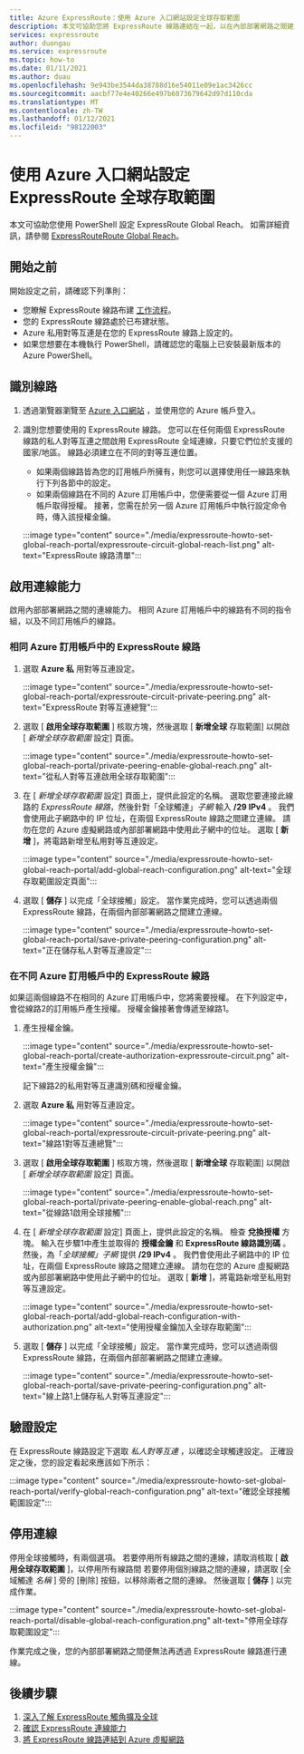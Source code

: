 ```yaml
---
title: Azure ExpressRoute：使用 Azure 入口網站設定全球存取範圍
description: 本文可協助您將 ExpressRoute 線路連結在一起，以在內部部署網路之間建立私人網路，並使用 Azure 入口網站實現全球存取範圍。
services: expressroute
author: duongau
ms.service: expressroute
ms.topic: how-to
ms.date: 01/11/2021
ms.author: duau
ms.openlocfilehash: 9e943be3544da38788d16e54011e09e1ac3426cc
ms.sourcegitcommit: aacbf77e4e40266e497b6073679642d97d110cda
ms.translationtype: MT
ms.contentlocale: zh-TW
ms.lasthandoff: 01/12/2021
ms.locfileid: "98122003"
---
```

# <a name="configure-expressroute-global-reach-using-the-azure-portal"></a>使用 Azure 入口網站設定 ExpressRoute 全球存取範圍

本文可協助您使用 PowerShell 設定 ExpressRoute Global Reach。 如需詳細資訊，請參閱 [ExpressRouteRoute Global Reach](expressroute-global-reach.md)。

 ## <a name="before-you-begin"></a>開始之前

開始設定之前，請確認下列準則：

* 您瞭解 ExpressRoute 線路布建 [工作流程](expressroute-workflows.md)。
* 您的 ExpressRoute 線路處於已布建狀態。
* Azure 私用對等互連是在您的 ExpressRoute 線路上設定的。
* 如果您想要在本機執行 PowerShell，請確認您的電腦上已安裝最新版本的 Azure PowerShell。

## <a name="identify-circuits"></a>識別線路

1. 透過瀏覽器瀏覽至 [Azure 入口網站](https://portal.azure.com) ，並使用您的 Azure 帳戶登入。

2. 識別您想要使用的 ExpressRoute 線路。 您可以在任何兩個 ExpressRoute 線路的私人對等互連之間啟用 ExpressRoute 全域連線，只要它們位於支援的國家/地區。 線路必須建立在不同的對等互連位置。 

   * 如果兩個線路皆為您的訂用帳戶所擁有，則您可以選擇使用任一線路來執行下列各節中的設定。
   * 如果兩個線路在不同的 Azure 訂用帳戶中，您便需要從一個 Azure 訂用帳戶取得授權。 接著，您需在於另一個 Azure 訂用帳戶中執行設定命令時，傳入該授權金鑰。

    :::image type="content" source="./media/expressroute-howto-set-global-reach-portal/expressroute-circuit-global-reach-list.png" alt-text="ExpressRoute 線路清單":::

## <a name="enable-connectivity"></a>啟用連線能力

啟用內部部署網路之間的連線能力。 相同 Azure 訂用帳戶中的線路有不同的指令組，以及不同訂用帳戶的線路。

### <a name="expressroute-circuits-in-the-same-azure-subscription"></a>相同 Azure 訂用帳戶中的 ExpressRoute 線路

1. 選取 **Azure 私** 用對等互連設定。 

    :::image type="content" source="./media/expressroute-howto-set-global-reach-portal/expressroute-circuit-private-peering.png" alt-text="ExpressRoute 對等互連總覽":::

1. 選取 [ **啟用全球存取範圍** ] 核取方塊，然後選取 [ **新增全球** 存取範圍] 以開啟 [ *新增全球存取範圍* 設定] 頁面。

    :::image type="content" source="./media/expressroute-howto-set-global-reach-portal/private-peering-enable-global-reach.png" alt-text="從私人對等互連啟用全球存取範圍":::

1. 在 [ *新增全球存取範圍* 設定] 頁面上，提供此設定的名稱。 選取您要連接此線路的 *ExpressRoute 線路*，然後針對「全球觸達」*子網* 輸入 **/29 IPv4** 。 我們會使用此子網路中的 IP 位址，在兩個 ExpressRoute 線路之間建立連線。 請勿在您的 Azure 虛擬網路或內部部署網路中使用此子網中的位址。 選取 [ **新增** ]，將電路新增至私用對等互連設定。

    :::image type="content" source="./media/expressroute-howto-set-global-reach-portal/add-global-reach-configuration.png" alt-text="全球存取範圍設定頁面":::

1. 選取 [ **儲存** ] 以完成「全球接觸」設定。 當作業完成時，您可以透過兩個 ExpressRoute 線路，在兩個內部部署網路之間建立連線。

    :::image type="content" source="./media/expressroute-howto-set-global-reach-portal/save-private-peering-configuration.png" alt-text="正在儲存私人對等互連設定":::

### <a name="expressroute-circuits-in-different-azure-subscriptions"></a>在不同 Azure 訂用帳戶中的 ExpressRoute 線路

如果這兩個線路不在相同的 Azure 訂用帳戶中，您將需要授權。 在下列設定中，會從線路2的訂用帳戶產生授權。 授權金鑰接著會傳遞至線路1。

1. 產生授權金鑰。

   :::image type="content" source="./media/expressroute-howto-set-global-reach-portal/create-authorization-expressroute-circuit.png" alt-text="產生授權金鑰"::: 

   記下線路2的私用對等互連識別碼和授權金鑰。

1. 選取 **Azure 私** 用對等互連設定。 

    :::image type="content" source="./media/expressroute-howto-set-global-reach-portal/expressroute-circuit-private-peering.png" alt-text="線路1對等互連總覽":::

1. 選取 [ **啟用全球存取範圍** ] 核取方塊，然後選取 [ **新增全球** 存取範圍] 以開啟 [ *新增全球存取範圍* 設定] 頁面。

    :::image type="content" source="./media/expressroute-howto-set-global-reach-portal/private-peering-enable-global-reach.png" alt-text="從線路1啟用全球接觸":::

1. 在 [ *新增全球存取範圍* 設定] 頁面上，提供此設定的名稱。 檢查 **兌換授權** 方塊。 輸入在步驟1中產生並取得的 **授權金鑰** 和 **ExpressRoute 線路識別碼** 。 然後，為「*全球接觸」子網* 提供 **/29 IPv4** 。 我們會使用此子網路中的 IP 位址，在兩個 ExpressRoute 線路之間建立連線。 請勿在您的 Azure 虛擬網路或內部部署網路中使用此子網中的位址。 選取 [ **新增** ]，將電路新增至私用對等互連設定。

    :::image type="content" source="./media/expressroute-howto-set-global-reach-portal/add-global-reach-configuration-with-authorization.png" alt-text="使用授權金鑰加入全球存取範圍":::

1. 選取 [ **儲存** ] 以完成「全球接觸」設定。 當作業完成時，您可以透過兩個 ExpressRoute 線路，在兩個內部部署網路之間建立連線。

    :::image type="content" source="./media/expressroute-howto-set-global-reach-portal/save-private-peering-configuration.png" alt-text="線上路1上儲存私人對等互連設定":::

## <a name="verify-the-configuration"></a>驗證設定

在 ExpressRoute 線路設定下選取 *私人對等互連* ，以確認全球觸達設定。 正確設定之後，您的設定看起來應該如下所示：

:::image type="content" source="./media/expressroute-howto-set-global-reach-portal/verify-global-reach-configuration.png" alt-text="確認全球接觸範圍設定":::

## <a name="disable-connectivity"></a>停用連線

停用全球接觸時，有兩個選項。 若要停用所有線路之間的連線，請取消核取 [ **啟用全球存取範圍** ]，以停用所有線路間 若要停用個別線路之間的連線，請選取 [全域觸達 *名稱* ] 旁的 [刪除] 按鈕，以移除兩者之間的連線。 然後選取 [ **儲存** ] 以完成作業。

:::image type="content" source="./media/expressroute-howto-set-global-reach-portal/disable-global-reach-configuration.png" alt-text="停用全球存取範圍設定":::

作業完成之後，您的內部部署網路之間便無法再透過 ExpressRoute 線路進行連線。

## <a name="next-steps"></a>後續步驟
1. [深入了解 ExpressRoute 觸角擴及全球](expressroute-global-reach.md)
2. [確認 ExpressRoute 連線能力](expressroute-troubleshooting-expressroute-overview.md)
3. [將 ExpressRoute 線路連結到 Azure 虛擬網路](expressroute-howto-linkvnet-arm.md)
